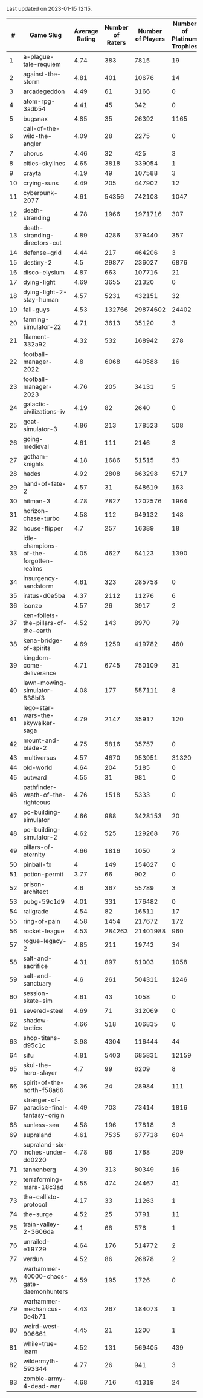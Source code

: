 Last updated on 2023-01-15 12:15.


|#|Game Slug|Average Rating|Number of Raters|Number of Players|Number of Platinum Trophies|Max Rarity (%)|
|---|---|---|---|---|---|---|
|1|a-plague-tale-requiem|4.74|383|7815|19|91|
|2|against-the-storm|4.81|401|10676|14|37|
|3|arcadegeddon|4.49|61|3166|0|90|
|4|atom-rpg-3adb54|4.41|45|342|0|98|
|5|bugsnax|4.85|35|26392|1165|97|
|6|call-of-the-wild-the-angler|4.09|28|2275|0|62|
|7|chorus|4.46|32|425|3|86|
|8|cities-skylines|4.65|3818|339054|1|72|
|9|crayta|4.19|49|107588|3|23|
|10|crying-suns|4.49|205|447902|12|66|
|11|cyberpunk-2077|4.61|54356|742108|1047|65|
|12|death-stranding|4.78|1966|1971716|307|91|
|13|death-stranding-directors-cut|4.89|4286|379440|357|91|
|14|defense-grid|4.44|217|464206|3|80|
|15|destiny-2|4.5|29877|236027|6876|94|
|16|disco-elysium|4.87|663|107716|21|28|
|17|dying-light|4.69|3655|21320|0|95|
|18|dying-light-2-stay-human|4.57|5231|432151|32|6|
|19|fall-guys|4.53|132766|29874602|24402|0.4|
|20|farming-simulator-22|4.71|3613|35120|3|77|
|21|filament-332a92|4.32|532|168942|278|93|
|22|football-manager-2022|4.8|6068|440588|16|49|
|23|football-manager-2023|4.76|205|34131|5|79|
|24|galactic-civilizations-iv|4.19|82|2640|0|79|
|25|goat-simulator-3|4.86|213|178523|508|91|
|26|going-medieval|4.61|111|2146|3|68|
|27|gotham-knights|4.18|1686|51515|53|25|
|28|hades|4.92|2808|663298|5717|89|
|29|hand-of-fate-2|4.57|31|648619|163|72|
|30|hitman-3|4.78|7827|1202576|1964|47|
|31|horizon-chase-turbo|4.58|112|649132|148|88|
|32|house-flipper|4.7|257|16389|18|94|
|33|idle-champions-of-the-forgotten-realms|4.05|4627|64123|1390|3|
|34|insurgency-sandstorm|4.61|323|285758|0|5|
|35|iratus-d0e5ba|4.37|2112|11276|6|85|
|36|isonzo|4.57|26|3917|2|58|
|37|ken-follets-the-pillars-of-the-earth|4.52|143|8970|79|45|
|38|kena-bridge-of-spirits|4.69|1259|419782|460|94|
|39|kingdom-come-deliverance|4.71|6745|750109|31|30|
|40|lawn-mowing-simulator-838bf3|4.08|177|557111|8|85|
|41|lego-star-wars-the-skywalker-saga|4.79|2147|35917|120|97|
|42|mount-and-blade-2|4.75|5816|35757|0|25|
|43|multiversus|4.57|4670|953951|31320|76|
|44|old-world|4.64|204|5185|0|83|
|45|outward|4.55|31|981|0|72|
|46|pathfinder-wrath-of-the-righteous|4.76|1518|5333|0|50|
|47|pc-building-simulator|4.66|988|3428153|20|48|
|48|pc-building-simulator-2|4.62|525|129268|76|75|
|49|pillars-of-eternity|4.66|1816|1050|2|81|
|50|pinball-fx|4|149|154627|0|85|
|51|potion-permit|3.77|66|902|0|98|
|52|prison-architect|4.6|367|55789|3|29|
|53|pubg-59c1d9|4.01|331|176482|0|73|
|54|railgrade|4.54|82|16511|17|98|
|55|ring-of-pain|4.58|1454|217672|172|96|
|56|rocket-league|4.53|284263|21401988|960|78|
|57|rogue-legacy-2|4.85|211|19742|34|3|
|58|salt-and-sacrifice|4.31|897|61003|1058|91|
|59|salt-and-sanctuary|4.6|261|504311|1246|83|
|60|session-skate-sim|4.61|43|1058|0|27|
|61|severed-steel|4.69|71|312069|0|12|
|62|shadow-tactics|4.66|518|106835|0|0.1|
|63|shop-titans-d95c1c|3.98|4304|116444|44|97|
|64|sifu|4.81|5403|685831|12159|96|
|65|skul-the-hero-slayer|4.7|99|6209|8|96|
|66|spirit-of-the-north-f58a66|4.36|24|28984|111|65|
|67|stranger-of-paradise-final-fantasy-origin|4.49|703|73414|1816|98|
|68|sunless-sea|4.58|196|17818|3|36|
|69|supraland|4.61|7535|677718|604|99|
|70|supraland-six-inches-under-dd0220|4.78|96|1768|209|99|
|71|tannenberg|4.39|313|80349|16|88|
|72|terraforming-mars-18c3ad|4.55|474|24467|41|45|
|73|the-callisto-protocol|4.17|33|11263|1|93|
|74|the-surge|4.52|25|3791|11|94|
|75|train-valley-2-3606da|4.1|68|576|1|89|
|76|unrailed-e19729|4.64|176|514772|2|8|
|77|verdun|4.52|86|26878|2|76|
|78|warhammer-40000-chaos-gate-daemonhunters|4.59|195|1726|0|76|
|79|warhammer-mechanicus-0e4b71|4.43|267|184073|1|25|
|80|weird-west-906661|4.45|21|1200|1|85|
|81|while-true-learn|4.52|131|569405|439|93|
|82|wildermyth-593344|4.77|26|941|3|16|
|83|zombie-army-4-dead-war|4.68|716|41319|24|67|
